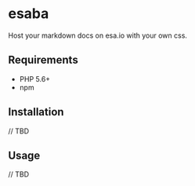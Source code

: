 # esaba

Host your markdown docs on esa.io with your own css.

## Requirements

- PHP 5.6+
- npm

## Installation

// TBD

## Usage

// TBD
